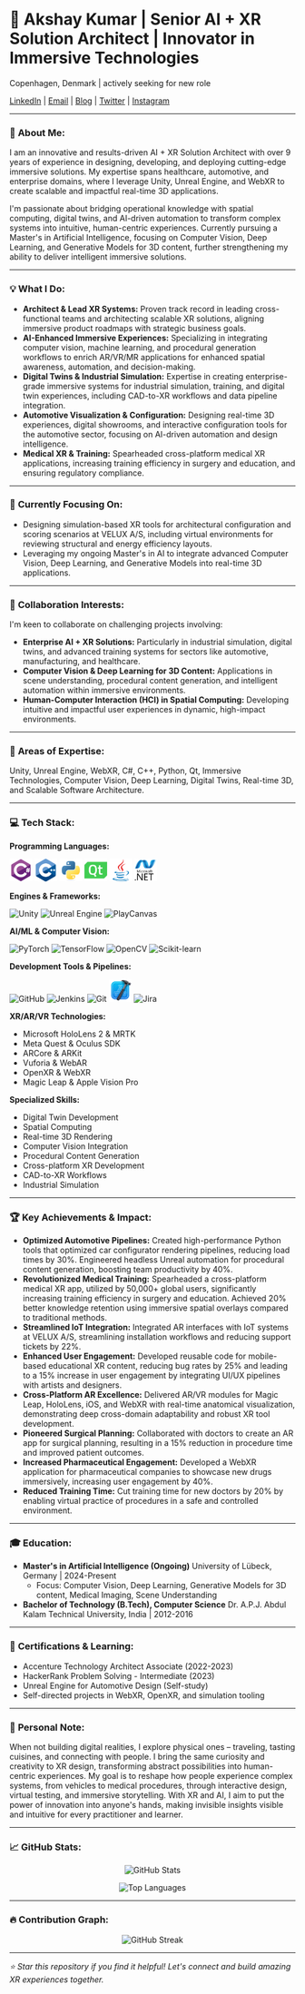 # 💫 Akshay Kumar | Senior AI + XR Solution Architect | Innovator in Immersive Technologies

Copenhagen, Denmark | actively seeking for new role

[LinkedIn](https://www.linkedin.com/in/akshay-kumar-august03/) | [Email](mailto:baliyan.akr@gmail.com) | [Blog](https://medium.com/@techieAKR) | [Twitter](https://twitter.com/techieAKR) | [Instagram](https://www.instagram.com/techieakr/)

---

### 🚀 **About Me:**

I am an innovative and results-driven AI + XR Solution Architect with over 9 years of experience in designing, developing, and deploying cutting-edge immersive solutions. My expertise spans healthcare, automotive, and enterprise domains, where I leverage Unity, Unreal Engine, and WebXR to create scalable and impactful real-time 3D applications.

I'm passionate about bridging operational knowledge with spatial computing, digital twins, and AI-driven automation to transform complex systems into intuitive, human-centric experiences. Currently pursuing a Master's in Artificial Intelligence, focusing on Computer Vision, Deep Learning, and Generative Models for 3D content, further strengthening my ability to deliver intelligent immersive solutions.

---

### 💡 **What I Do:**

* **Architect & Lead XR Systems:** Proven track record in leading cross-functional teams and architecting scalable XR solutions, aligning immersive product roadmaps with strategic business goals.
* **AI-Enhanced Immersive Experiences:** Specializing in integrating computer vision, machine learning, and procedural generation workflows to enrich AR/VR/MR applications for enhanced spatial awareness, automation, and decision-making.
* **Digital Twins & Industrial Simulation:** Expertise in creating enterprise-grade immersive systems for industrial simulation, training, and digital twin experiences, including CAD-to-XR workflows and data pipeline integration.
* **Automotive Visualization & Configuration:** Designing real-time 3D experiences, digital showrooms, and interactive configuration tools for the automotive sector, focusing on AI-driven automation and design intelligence.
* **Medical XR & Training:** Spearheaded cross-platform medical XR applications, increasing training efficiency in surgery and education, and ensuring regulatory compliance.

---

### 🔭 **Currently Focusing On:**

* Designing simulation-based XR tools for architectural configuration and scoring scenarios at VELUX A/S, including virtual environments for reviewing structural and energy efficiency layouts.
* Leveraging my ongoing Master's in AI to integrate advanced Computer Vision, Deep Learning, and Generative Models into real-time 3D applications.

---

### 🤝 **Collaboration Interests:**

I'm keen to collaborate on challenging projects involving:

* **Enterprise AI + XR Solutions:** Particularly in industrial simulation, digital twins, and advanced training systems for sectors like automotive, manufacturing, and healthcare.
* **Computer Vision & Deep Learning for 3D Content:** Applications in scene understanding, procedural content generation, and intelligent automation within immersive environments.
* **Human-Computer Interaction (HCI) in Spatial Computing:** Developing intuitive and impactful user experiences in dynamic, high-impact environments.

---

### 💬 **Areas of Expertise:**

Unity, Unreal Engine, WebXR, C#, C++, Python, Qt, Immersive Technologies, Computer Vision, Deep Learning, Digital Twins, Real-time 3D, and Scalable Software Architecture.

---

### 💻 **Tech Stack:**

**Programming Languages:**

<p align="left">
<img src="https://raw.githubusercontent.com/devicons/devicon/master/icons/csharp/csharp-original.svg" alt="C#" width="40" height="40"/>
<img src="https://raw.githubusercontent.com/devicons/devicon/master/icons/cplusplus/cplusplus-original.svg" alt="C++" width="40" height="40"/>
<img src="https://raw.githubusercontent.com/devicons/devicon/master/icons/python/python-original.svg" alt="Python" width="40" height="40"/>
<img src="https://raw.githubusercontent.com/devicons/devicon/master/icons/qt/qt-original.svg" alt="Qt" width="40" height="40"/>
<img src="https://raw.githubusercontent.com/devicons/devicon/master/icons/java/java-original.svg" alt="Java" width="40" height="40"/>
<img src="https://raw.githubusercontent.com/devicons/devicon/master/icons/dot-net/dot-net-original-wordmark.svg" alt=".NET" width="40" height="40"/>
</p>

**Engines & Frameworks:**

<p align="left">
<img src="https://www.vectorlogo.zone/logos/unity3d/unity3d-icon.svg" alt="Unity" width="40" height="40"/>
<img src="https://raw.githubusercontent.com/kenangundogan/fontisto/036b7eca71aab1bef8e6a0518f7329f13ed62f6b/icons/svg/brand/unreal-engine.svg" alt="Unreal Engine" width="40" height="40"/>
<img src="https://forum-files-playcanvas-com.s3.dualstack.eu-west-1.amazonaws.com/original/2X/f/f19865d44b5df539a369e8bb815d6001efbc671c.png" alt="PlayCanvas" width="213" height="40"/>
</p>

**AI/ML & Computer Vision:**

<p align="left">
<img src="https://www.vectorlogo.zone/logos/pytorch/pytorch-icon.svg" alt="PyTorch" width="40" height="40"/>
<img src="https://www.vectorlogo.zone/logos/tensorflow/tensorflow-icon.svg" alt="TensorFlow" width="40" height="40"/>
<img src="https://www.vectorlogo.zone/logos/opencv/opencv-icon.svg" alt="OpenCV" width="40" height="40"/>
<img src="https://upload.wikimedia.org/wikipedia/commons/0/05/Scikit_learn_logo_small.svg" alt="Scikit-learn" width="40" height="40"/>
</p>

**Development Tools & Pipelines:**

<p align="left">
<img src="https://www.vectorlogo.zone/logos/github/github-icon.svg" alt="GitHub" width="40" height="40"/>
<img src="https://www.vectorlogo.zone/logos/jenkins/jenkins-icon.svg" alt="Jenkins" width="40" height="40"/>
<img src="https://www.vectorlogo.zone/logos/git-scm/git-scm-icon.svg" alt="Git" width="40" height="40"/>
<img src="https://raw.githubusercontent.com/devicons/devicon/master/icons/xcode/xcode-original.svg" alt="Xcode" width="40" height="40"/>
<img src="https://www.vectorlogo.zone/logos/atlassian_jira/atlassian_jira-icon.svg" alt="Jira" width="40" height="40"/>
</p>

**XR/AR/VR Technologies:**
- Microsoft HoloLens 2 & MRTK
- Meta Quest & Oculus SDK
- ARCore & ARKit
- Vuforia & WebAR
- OpenXR & WebXR
- Magic Leap & Apple Vision Pro

**Specialized Skills:**
- Digital Twin Development
- Spatial Computing
- Real-time 3D Rendering
- Computer Vision Integration
- Procedural Content Generation
- Cross-platform XR Development
- CAD-to-XR Workflows
- Industrial Simulation

---

### 🏆 **Key Achievements & Impact:**

* **Optimized Automotive Pipelines:** Created high-performance Python tools that optimized car configurator rendering pipelines, reducing load times by 30%. Engineered headless Unreal automation for procedural content generation, boosting team productivity by 40%.
* **Revolutionized Medical Training:** Spearheaded a cross-platform medical XR app, utilized by 50,000+ global users, significantly increasing training efficiency in surgery and education. Achieved 20% better knowledge retention using immersive spatial overlays compared to traditional methods.
* **Streamlined IoT Integration:** Integrated AR interfaces with IoT systems at VELUX A/S, streamlining installation workflows and reducing support tickets by 22%.
* **Enhanced User Engagement:** Developed reusable code for mobile-based educational XR content, reducing bug rates by 25% and leading to a 15% increase in user engagement by integrating UI/UX pipelines with artists and designers.
* **Cross-Platform AR Excellence:** Delivered AR/VR modules for Magic Leap, HoloLens, iOS, and WebXR with real-time anatomical visualization, demonstrating deep cross-domain adaptability and robust XR tool development.
* **Pioneered Surgical Planning:** Collaborated with doctors to create an AR app for surgical planning, resulting in a 15% reduction in procedure time and improved patient outcomes.
* **Increased Pharmaceutical Engagement:** Developed a WebXR application for pharmaceutical companies to showcase new drugs immersively, increasing user engagement by 40%.
* **Reduced Training Time:** Cut training time for new doctors by 20% by enabling virtual practice of procedures in a safe and controlled environment.

---

### 🎓 **Education:**

* **Master's in Artificial Intelligence (Ongoing)** 
    University of Lübeck, Germany | 2024-Present
    * Focus: Computer Vision, Deep Learning, Generative Models for 3D content, Medical Imaging, Scene Understanding 
* **Bachelor of Technology (B.Tech), Computer Science** 
    Dr. A.P.J. Abdul Kalam Technical University, India | 2012-2016

---

### 📜 **Certifications & Learning:**

* Accenture Technology Architect Associate (2022-2023) 
* HackerRank Problem Solving - Intermediate (2023)
* Unreal Engine for Automotive Design (Self-study) 
* Self-directed projects in WebXR, OpenXR, and simulation tooling 

---

### 👋 **Personal Note:**

When not building digital realities, I explore physical ones – traveling, tasting cuisines, and connecting with people. I bring the same curiosity and creativity to XR design, transforming abstract possibilities into human-centric experiences. My goal is to reshape how people experience complex systems, from vehicles to medical procedures, through interactive design, virtual testing, and immersive storytelling. With XR and AI, I aim to put the power of innovation into anyone's hands, making invisible insights visible and intuitive for every practitioner and learner.

---

### 📈 **GitHub Stats:**

<p align="center">
<img src="https://github-readme-stats.vercel.app/api?username=techieAKR&show_icons=true&theme=radical" alt="GitHub Stats" />
</p>

<p align="center">
<img src="https://github-readme-stats.vercel.app/api/top-langs/?username=techieAKR&layout=compact&theme=radical" alt="Top Languages" />
</p>

---

### 🔥 **Contribution Graph:**

<p align="center">
<img src="https://github-readme-streak-stats.herokuapp.com/?user=techieAKR&theme=radical" alt="GitHub Streak" />
</p>

---

*⭐ Star this repository if you find it helpful! Let's connect and build amazing XR experiences together.*
